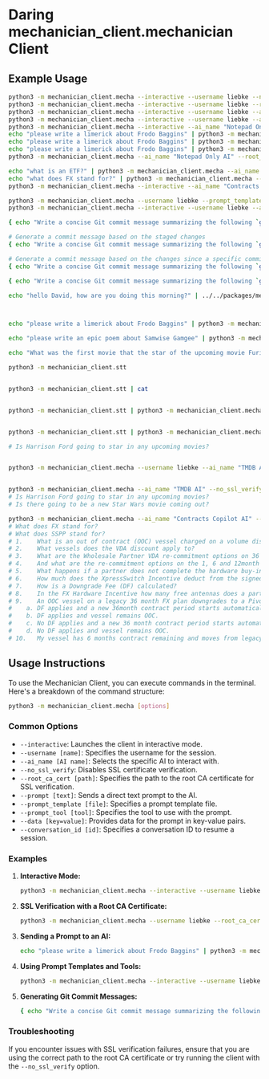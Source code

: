 # Daring mechanician_client.mechanician Client


## Example Usage


```bash
python3 -m mechanician_client.mecha --interactive --username liebke --no_ssl_verify
python3 -m mechanician_client.mecha --interactive --username liebke --root_ca_cert ../../examples/studio_demo/certs/rootCA.pem
python3 -m mechanician_client.mecha --interactive --username liebke --ai_name "Notepad Only AI" --conversation_id "20240511120705" --root_ca_cert ../../examples/studio_demo/certs/rootCA.pem
python3 -m mechanician_client.mecha --interactive --username liebke --ai_name "Notepad Only AI" # FAILS becuase of SSL verification
python3 -m mechanician_client.mecha --interactive --ai_name "Notepad Only AI"
echo "please write a limerick about Frodo Baggins" | python3 -m mechanician_client.mecha --username liebke --ai_name "Notepad Only AI" --prompt - --root_ca_cert ../../examples/studio_demo/certs/rootCA.pem
echo "please write a limerick about Frodo Baggins" | python3 -m mechanician_client.mecha --ai_name "Notepad Only AI" --root_ca_cert ../../examples/studio_demo/certs/rootCA.pem --prompt -
echo "please write a limerick about Frodo Baggins" | python3 -m mechanician_client.mecha --ai_name "Notepad Only AI" --no_ssl_verify --prompt -
python3 -m mechanician_client.mecha --ai_name "Notepad Only AI" --root_ca_cert ../../examples/studio_demo/certs/rootCA.pem --prompt "please write a limerick about Frodo Baggins"

echo "what is an ETF?" | python3 -m mechanician_client.mecha --ai_name "Contracts Copilot AI" --prompt -
echo "what does FX stand for?" | python3 -m mechanician_client.mecha --ai_name "Contracts Copilot AI" --prompt -
python3 -m mechanician_client.mecha --interactive --ai_name "Contracts Copilot AI"

python3 -m mechanician_client.mecha --username liebke --prompt_template event_invite.md --root_ca_cert ../../examples/studio_demo/certs/rootCA.pem
python3 -m mechanician_client.mecha --interactive --username liebke --ai_name "Notepad Only AI" --prompt_template event_invite.md --prompt_tool event_invite --data contact=Lobelia event=Eleventy-first --root_ca_cert ../../examples/studio_demo/certs/rootCA.pem

{ echo "Write a concise Git commit message summarizing the following `git diff` \n--------"; git diff; }| python3 -m mechanician_client.mecha --ai_name "Notepad Only AI" --root_ca_cert ../../examples/studio_demo/certs/rootCA.pem --prompt -

# Generate a commit message based on the staged changes
{ echo "Write a concise Git commit message summarizing the following `git diff --cached`\n--------"; git diff; }| python3 -m mechanician_client.mecha --ai_name "Notepad Only AI" --root_ca_cert ../../examples/studio_demo/certs/rootCA.pem --prompt -

# Generate a commit message based on the changes since a specific commit
{ echo "Write a concise Git commit message summarizing the following `git diff 3b455fd98ccf75aa79ca16b83baab8608faed29c`\n--------"; git diff; }| python3 -m mechanician_client.mecha --ai_name "Notepad Only AI" --root_ca_cert ../../examples/studio_demo/certs/rootCA.pem --prompt -

```

```bash
{ echo "Write a concise Git commit message summarizing the following `git diff 3b455fd98ccf75aa79ca16b83baab8608faed29c`\n--------"; git diff; }| python3 -m mechanician_client.mecha --ai_name "Notepad Only AI" --root_ca_cert ./certs/rootCA.pem --prompt - | ../../packages/mechanician_client/scripts/tts

echo "hello David, how are you doing this morning?" | ../../packages/mechanician_client/scripts/tts



echo "please write a limerick about Frodo Baggins" | python3 -m mechanician_client.mecha --ai_name "Notepad Only AI" --no_ssl_verify --prompt - | tee /dev/tty | ../../packages/mechanician_client/scripts/tts

echo "please write an epic poem about Samwise Gamgee" | python3 -m mechanician_client.mecha --ai_name "Notepad Only AI" --no_ssl_verify --prompt - | tee /dev/tty | ../../packages/mechanician_client/scripts/tts

echo "What was the first movie that the star of the upcoming movie Furiosa starred in?" | python3 -m mechanician_client.mecha --ai_name "TMDB AI" --no_ssl_verify --prompt - | tee /dev/tty | ../../packages/mechanician_client/scripts/tts
```


```bash
python3 -m mechanician_client.stt


python3 -m mechanician_client.stt | cat


python3 -m mechanician_client.stt | python3 -m mechanician_client.mecha --username liebke --ai_name "Notepad Only AI" --no_ssl_verify --prompt - | tee /dev/tty | ../../packages/mechanician_client/scripts/tts


python3 -m mechanician_client.stt | python3 -m mechanician_client.mecha --username liebke --ai_name "TMDB AI" --no_ssl_verify --prompt - | tee /dev/tty | ../../packages/mechanician_client/scripts/tts

# Is Harrison Ford going to star in any upcoming movies?


python3 -m mechanician_client.mecha --username liebke --ai_name "TMDB AI" --no_ssl_verify --prompt voice | tee /dev/tty | ../../packages/mechanician_client/scripts/tts


python3 -m mechanician_client.mecha --ai_name "TMDB AI" --no_ssl_verify --prompt voice --output voice
# Is Harrison Ford going to star in any upcoming movies?
# Is there going to be a new Star Wars movie coming out?

python3 -m mechanician_client.mecha --ai_name "Contracts Copilot AI" --no_ssl_verify --prompt voice --output voice
# What does FX stand for?
# What does SSPP stand for?
# 1.	What is an out of contract (OOC) vessel charged on a volume discount agreement (VDA) contract?
# 2.	What vessels does the VDA discount apply to?
# 3.	What are the Wholesale Partner VDA re-commitment options on 36 and 60month plans?
# 4.	And what are the re-commitment options on the 1, 6 and 12month plans?
# 5.	What happens if a partner does not complete the hardware buy-in for Y1 of their VDA?
# 6.	How much does the XpressSwitch Incentive deduct from the signed TCV over 36m?
# 7.	How is a Downgrade Fee (DF) calculated?
# 8.	In the FX Hardware Incentive how many free antennas does a partner receive for a bulk order of 13 units?
# 9.	An OOC vessel on a legacy 36 month FX plan downgrades to a Pivot 36month plan. Which statement is true?
#    a.	DF applies and a new 36month contract period starts automatically.
#    b.	DF applies and vessel remains OOC.
#    c.	No DF applies and a new 36 month contract period starts automatically.
#    d.	No DF applies and vessel remains OOC.
# 10.	My vessel has 6 months contract remaining and moves from legacy to Pivot, to a higher ARPU plan. What else do I need to do to prevent a DF?


```



## Usage Instructions

To use the Mechanician Client, you can execute commands in the terminal. Here's a breakdown of the command structure:

```bash
python3 -m mechanician_client.mecha [options]
```

### Common Options

- `--interactive`: Launches the client in interactive mode.
- `--username [name]`: Specifies the username for the session.
- `--ai_name [AI name]`: Selects the specific AI to interact with.
- `--no_ssl_verify`: Disables SSL certificate verification.
- `--root_ca_cert [path]`: Specifies the path to the root CA certificate for SSL verification.
- `--prompt [text]`: Sends a direct text prompt to the AI.
- `--prompt_template [file]`: Specifies a prompt template file.
- `--prompt_tool [tool]`: Specifies the tool to use with the prompt.
- `--data [key=value]`: Provides data for the prompt in key-value pairs.
- `--conversation_id [id]`: Specifies a conversation ID to resume a session.


### Examples

1. **Interactive Mode:**

    ```bash
    python3 -m mechanician_client.mecha --interactive --username liebke
    ```

2. **SSL Verification with a Root CA Certificate:**

    ```bash
    python3 -m mechanician_client.mecha --username liebke --root_ca_cert path/to/cert.pem
    ```

3. **Sending a Prompt to an AI:**

    ```bash
    echo "please write a limerick about Frodo Baggins" | python3 -m mechanician_client.mecha --ai_name "Notepad Only AI" --prompt -
    ```

4. **Using Prompt Templates and Tools:**

    ```bash
    python3 -m mechanician_client.mecha --interactive --username liebke --ai_name "Notepad Only AI" --prompt_template event_invite.md --prompt_tool event_invite --data contact=Lobelia event=Eleventy-first
    ```

5. **Generating Git Commit Messages:**

    ```bash
    { echo "Write a concise Git commit message summarizing the following `git diff`\n--------"; git diff; } | python3 -m mechanician_client.mecha --ai_name "Notepad Only AI" --prompt -
    ```

### Troubleshooting

If you encounter issues with SSL verification failures, ensure that you are using the correct path to the root CA certificate or try running the client with the `--no_ssl_verify` option.

